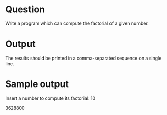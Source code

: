 # Question
Write a program which can compute the factorial of a given number.
# Output
The results should be printed in a comma-separated sequence on a single line.
# Sample output
Insert a number to compute its factorial: 10

3628800
